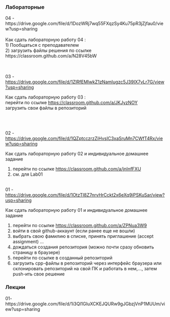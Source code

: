 <h3>Лабораторные</h3>
04 - https://drive.google.com/file/d/1DozWRj7wq55FXqzSy4Ku75pR3jZjfau0/view?usp=sharing</br></br>
Как сдать лабораторную работу 04 :</br>
1) Пообщаться с преподавателем</br>
2) загрузить файлы решения по ссылке https://classroom.github.com/a/N28V45bW</br>

</br></br>
03 - https://drive.google.com/file/d/1ZlRfEMlwkZ1zNamlugzc5J39IX7vLr7G/view?usp=sharing

Как сдать лабораторную работу 03 :</br>
   перейти по ссылке https://classroom.github.com/a/JKJyzNOY</br>
   загрузить свои файлы в репозиторий

</br></br>

02 - https://drive.google.com/file/d/1QZptcczrzZiHvsIC3xaSruMn7CWfT4Rx/view?usp=sharing

Как сдать лабораторную работу 02 и индивидуальное домашнее задание
1) перейти по ссылке https://classroom.github.com/a/jnInfFXU 
2) см. для Lab01
</br></br>


01 - https://drive.google.com/file/d/1OtzTI8Z7nrvHrCckt2x6eXq9iPSKuSar/view?usp=sharing 

Как сдать лабораторную работу 01 и индивидуальное домашнее задание
1) перейти по ссылке https://classroom.github.com/a/ZPNua3W9
2) войти в свой github-аккаунт (если ранее еще не вошли)
3) выбрать свою фамилию в списке, принять приглашение (accept assignment) ...
4) дождаться создания репозитория (можно почти сразу обновить страницу в браузере)
5) перейти по ссылке в созданный репозиторий
6) загрузить cpp-файлы в репозиторий через интерфейс браузера
    или склонировать репозиторий на свой ПК и работать в нем,..., затем push-ить свое решение
   

<h3>Лекции</h3>
01- https://drive.google.com/file/d/1i3Ql1GIuXCKEJQURw9gJGbzjVnP1MUUm/view?usp=sharing 



